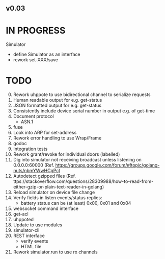 ## v0.03

# IN PROGRESS

Simulator
- define Simulator as an interface 
- rework set-XXX/save

# TODO

0.  Rework uhppote to use bidirectional channel to serialize requests
1.  Human readable output for e.g. get-status
2.  JSON formatted output for e.g. get-status
3.  Consistently include device serial number in output e.g. of get-time
4.  Document protocol
    - ASN.1
5.  fuse
6.  Look into ARP for set-address
7.  Rework error handling to use Wrap/Frame
8.  godoc
9. Integration tests
10. Rework grant/revoke for individual doors (labelled)
11. Dig into simulator not receiving broadcast unless listening on 0.0.0.0:60000
    (Ref. https://groups.google.com/forum/#!topic/golang-nuts/nbmYWwHCgPc)
12. Autodetect gzipped files
    (Ref. ttps://stackoverflow.com/questions/28309988/how-to-read-from-either-gzip-or-plain-text-reader-in-golang)
13. Reload simulator on device file change
14. Verify fields in listen events/status replies:
    - battery status can be (at least) 0x00, 0x01 and 0x04
15. websocket command interface
16. get-acl
17. uhppoted
18. Update to use modules
19. simulator-cli
20. REST interface
    - verify events
    - HTML file
21. Rework simulator.run to use rx channels
